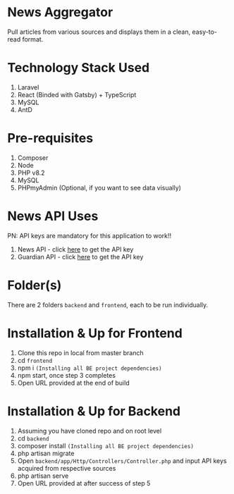 # News Aggregator

Pull articles from various sources and displays them in a clean, easy-to-read format.

# Technology Stack Used

1. Laravel
2. React (Binded with Gatsby) + TypeScript
3. MySQL
4. AntD

# Pre-requisites

1. Composer
2. Node
3. PHP v8.2
4. MySQL
5. PHPmyAdmin (Optional, if you want to see data visually)

# News API Uses

PN: API keys are mandatory for this application to work!!

1. News API - click [here](https://newsapi.org/docs/get-startedguardain) to get the API key
2. Guardian API - click [here](https://bonobo.capi.gutools.co.uk/register/developer) to get the API key

# Folder(s)

There are 2 folders `backend` and `frontend`, each to be run individually.

# Installation & Up for Frontend

1. Clone this repo in local from master branch
2. cd `frontend`
3. npm i `(Installing all BE project dependencies)`
4. npm start, once step 3 completes
5. Open URL provided at the end of build

# Installation & Up for Backend

1. Assuming you have cloned repo and on root level
2. cd `backend`
3. composer install `(Installing all BE project dependencies)`
4. php artisan migrate
5. Open `backend/app/Http/Controllers/Controller.php` and input API keys acquired from respective sources
5. php artisan serve
6. Open URL provided at after success of step 5